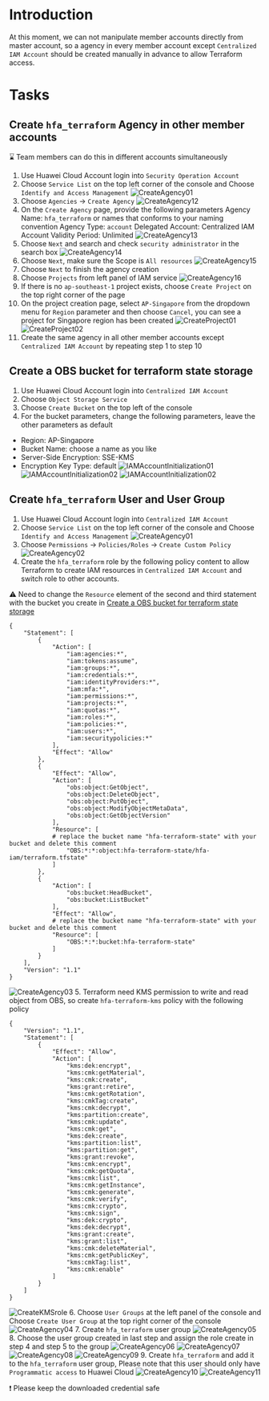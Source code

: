 # Introduction
At this moment, we can not manipulate member accounts directly from master account, so a agency in every member account except `Centralized IAM Account` should be created manually in advance to allow Terraform access.

# Tasks
## Create `hfa_terraform` Agency in other member accounts
:hourglass: Team members can do this in different accounts simultaneously
1. Use Huawei Cloud Account login into `Security Operation Account`
2. Choose `Service List` on the top left corner of the console and Choose `Identify and Access Management`
![CreateAgency01](./images/006_CreateAgency_01.png)
3. Choose `Agencies` -> `Create Agency`
![CreateAgency12](./images/006_CreateAgency_12.png)
4. On the `Create Agency` page, provide the following parameters
   Agency Name: `hfa_terraform` or names that conforms to your naming convention
   Agency Type: `account`
   Delegated Account: Centralized IAM Account
   Validity Period: Unlimited
![CreateAgency13](./images/006_CreateAgency_13.png)
5. Choose `Next` and search and check `security administrator` in the search box
![CreateAgency14](./images/006_CreateAgency_14.png)
6. Choose `Next`, make sure the Scope is `All resources`
![CreateAgency15](./images/006_CreateAgency_15.png)
7. Choose `Next` to finish the agency creation
8. Choose `Projects` from left panel of IAM service
![CreateAgency16](./images/006_CreateProject_18.png)
9. If there is no `ap-southeast-1` project exists, choose `Create Project` on the top right corner of the page
10. On the project creation page, select `AP-Singapore` from the dropdown menu for `Region` parameter and then choose `Cancel`, you can see a project for Singapore region has been created
![CreateProject01](./images/006_CreateProject_19.png)
![CreateProject02](./images/006_CreateProject_20.png)
11. Create the same agency in all other member accounts except `Centralized IAM Account` by repeating step 1 to step 10

## Create a OBS bucket for terraform state storage
1. Use Huawei Cloud Account login into `Centralized IAM Account`
2. Choose `Object Storage Service`
3. Choose `Create Bucket` on the top left of the console
4. For the bucket parameters, change the following parameters, leave the other parameters as default
* Region: AP-Singapore
* Bucket Name: choose a name as you like
* Server-Side Encryption: SSE-KMS
* Encryption Key Type: default
![IAMAccountInitialization01](./images/007_IAMAccountInitialization_01.png)
![IAMAccountInitialization02](./images/007_IAMAccountInitialization_02.png)
![IAMAccountInitialization02](./images/007_IAMAccountInitialization_03.png)

## Create `hfa_terraform` User and User Group
1. Use Huawei Cloud Account login into `Centralized IAM Account`
2. Choose `Service List` on the top left corner of the console and Choose `Identify and Access Management`
![CreateAgency01](./images/006_CreateAgency_01.png)
3. Choose `Permissions` -> `Policies/Roles` -> `Create Custom Policy`
![CreateAgency02](./images/006_CreateAgency_02.png)
4. Create the `hfa_terraform` role by the following policy content to allow Terraform to create IAM resources in `Centralized IAM Account` and switch role to other accounts.

:warning: Need to change the `Resource` element of the second and third statement with the bucket you create in [Create a OBS bucket for terraform state storage](#create-a-obs-bucket-for-terraform-state-storage)
```
{
    "Statement": [
        {
            "Action": [
                "iam:agencies:*",
                "iam:tokens:assume",
                "iam:groups:*",
                "iam:credentials:*",
                "iam:identityProviders:*",
                "iam:mfa:*",
                "iam:permissions:*",
                "iam:projects:*",
                "iam:quotas:*",
                "iam:roles:*",
                "iam:policies:*",
                "iam:users:*",
                "iam:securitypolicies:*"
            ],
            "Effect": "Allow"
        },
        {
            "Effect": "Allow",
            "Action": [
                "obs:object:GetObject",
                "obs:object:DeleteObject",
                "obs:object:PutObject",
                "obs:object:ModifyObjectMetaData",
                "obs:object:GetObjectVersion"
            ],
            "Resource": [
            # replace the bucket name "hfa-terraform-state" with your bucket and delete this comment
                "OBS:*:*:object:hfa-terraform-state/hfa-iam/terraform.tfstate"
            ]
        },
        {
            "Action": [
                "obs:bucket:HeadBucket",
                "obs:bucket:ListBucket"
            ],
            "Effect": "Allow",
            # replace the bucket name "hfa-terraform-state" with your bucket and delete this comment
            "Resource": [
                "OBS:*:*:bucket:hfa-terraform-state"
            ]
        }
    ],
    "Version": "1.1"
}
```
![CreateAgency03](./images/006_CreateAgency_03.png)
5. Terraform need KMS permission to write and read object from OBS, so create `hfa-terraform-kms` policy with the following policy
```
{
    "Version": "1.1",
    "Statement": [
        {
            "Effect": "Allow",
            "Action": [
                "kms:dek:encrypt",
                "kms:cmk:getMaterial",
                "kms:cmk:create",
                "kms:grant:retire",
                "kms:cmk:getRotation",
                "kms:cmkTag:create",
                "kms:cmk:decrypt",
                "kms:partition:create",
                "kms:cmk:update",
                "kms:cmk:get",
                "kms:dek:create",
                "kms:partition:list",
                "kms:partition:get",
                "kms:grant:revoke",
                "kms:cmk:encrypt",
                "kms:cmk:getQuota",
                "kms:cmk:list",
                "kms:cmk:getInstance",
                "kms:cmk:generate",
                "kms:cmk:verify",
                "kms:cmk:crypto",
                "kms:cmk:sign",
                "kms:dek:crypto",
                "kms:dek:decrypt",
                "kms:grant:create",
                "kms:grant:list",
                "kms:cmk:deleteMaterial",
                "kms:cmk:getPublicKey",
                "kms:cmkTag:list",
                "kms:cmk:enable"
            ]
        }
    ]
}
```
![CreateKMSrole](./images/006_CreateAgency_17.png)
6. Choose `User Groups` at the left panel of the console and Choose `Create User Group` at the top right corner of the console
![CreateAgency04](./images/006_CreateAgency_04.png)
7. Create `hfa_terraform` user group
![CreateAgency05](./images/006_CreateAgency_05.png)
8. Choose the user group created in last step and assign the role create in step 4 and step 5 to the group
![CreateAgency06](./images/006_CreateAgency_06.png)
![CreateAgency07](./images/006_CreateAgency_07.png)
![CreateAgency08](./images/006_CreateAgency_08.png)
![CreateAgency09](./images/006_CreateAgency_09.png)
9. Create `hfa_terraform` and add it to the `hfa_terraform` user group, Please note that this user should only have `Programmatic access` to Huawei Cloud
![CreateAgency10](./images/006_CreateAgency_10.png)
![CreateAgency11](./images/006_CreateAgency_11.png)

:heavy_exclamation_mark: Please keep the downloaded credential safe
